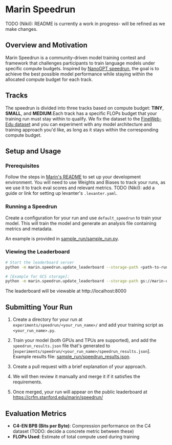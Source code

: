 # Marin Speedrun

TODO (Nikil): README is currently a work in progress- will be refined as we make changes.

## Overview and Motivation

Marin Speedrun is a community-driven model training contest and framework that challenges participants to train language models under specific compute budgets. Inspired by [NanoGPT speedrun](https://github.com/KellerJordan/modded-nanogpt), the goal is to achieve the best possible model performance while staying within the allocated compute budget for each track.

## Tracks

The speedrun is divided into three tracks based on compute budget: **TINY**, **SMALL**, and **MEDIUM**.Each track has a specific FLOPs budget that your training run must stay within to qualify. We fix the dataset to the [FineWeb-Edu dataset](https://huggingface.co/datasets/HuggingFaceFW/fineweb-edu) and you can experiment with any model architecture and training approach you'd like, as long as it stays within the corresponding compute budget.

## Setup and Usage

### Prerequisites
Follow the steps in [Marin's README](../../README.md) to set up your development environment. You will need to use Weights and Biases to track your runs, as we use it to track eval scores and relevant metrics. TODO (Nikil): add a guide or link for setting up levanter's `.levanter.yaml`.

### Running a Speedrun
Create a configuration for your run and use `default_speedrun` to train your model. This will train the model and generate an analysis file containing metrics and metadata.

An example is provided in [sample_run/sample_run.py](sample_run/sample_run.py).

### Viewing the Leaderboard

```bash
# Start the leaderboard server
python -m marin.speedrun.update_leaderboard --storage-path <path-to-run-directory>

# [Example for GCS storage]:
python -m marin.speedrun.update_leaderboard --storage-path gs://marin-us-central2/checkpoints/speedrun
```

The leaderboard will be viewable at http://localhost:8000

## Submitting Your Run

1. Create a directory for your run at `experiments/speedrun/<your_run_name>/` and add your training script as `<your_run_name>.py`.

2. Train your model (both GPUs and TPUs are supported), and add the `speedrun_results.json` file that's generated to [`experiments/speedrun/<your_run_name>/speedrun_results.json`]. Example results file: [sample_run/speedrun_results.json](sample_run/speedrun_results.json).

3. Create a pull request with a brief explanation of your approach.

4. We will then review it manually and merge it if it satisfies the requirements.

5. Once merged, your run will appear on the public leaderboard at https://crfm.stanford.edu/marin/speedrun/

## Evaluation Metrics

- **C4-EN BPB (Bits per Byte)**: Compression performance on the C4 dataset (TODO: decide a concrete metric between these)
- **FLOPs Used**: Estimate of total compute used during training
